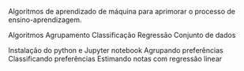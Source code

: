 Algoritmos de aprendizado de máquina para aprimorar o processo de ensino-aprendizagem.

Algoritmos
  Agrupamento
  Classificação
  Regressão
Conjunto de dados
  
Instalação do python e Jupyter notebook
Agrupando preferências
Classificando preferências
Estimando notas com regressão linear

